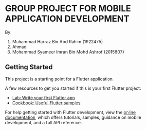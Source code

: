 # GROUP PROJECT FOR MOBILE APPLICATION DEVELOPMENT

By:
1) Muhammad Harraz Bin Abd Rahim (1922475)
2) Ahmad
3) Mohammad Syameer Imran Bin Mohd Ashrof (2015807)

## Getting Started

This project is a starting point for a Flutter application.

A few resources to get you started if this is your first Flutter project:

- [Lab: Write your first Flutter app](https://docs.flutter.dev/get-started/codelab)
- [Cookbook: Useful Flutter samples](https://docs.flutter.dev/cookbook)

For help getting started with Flutter development, view the
[online documentation](https://docs.flutter.dev/), which offers tutorials,
samples, guidance on mobile development, and a full API reference.
